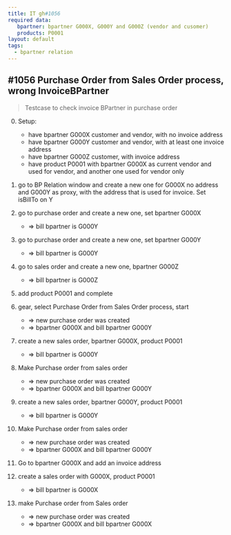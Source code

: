 ```yaml
---
title: IT gh#1056
required data:
   bpartner: bpartner G000X, G000Y and G000Z (vendor and cusomer)
   products: P0001
layout: default
tags:
  - bpartner relation
---
```

## #1056 Purchase Order from Sales Order process, wrong InvoiceBPartner

> Testcase to check invoice BPartner in purchase order

0. Setup:
	* have bpartner G000X customer and vendor, with no invoice address
	* have bpartner G000Y customer and vendor, with at least one invoice address
	* have bpartner G000Z customer, with invoice address
	* have product P0001 with bpartner G000X as current vendor and used for vendor, and another one used for vendor only

1. go to BP Relation window and create a new one for G000X no address and G000Y as proxy, with the address that is used for invoice. Set isBillTo on Y

2. go to purchase order and create a new one, set bpartner G000X
	* => bill bpartner is G000Y

3. go to purchase order and create a new one, set bpartner G000Y
	* => bill bpartner is G000Y
	
4. go to sales order and create a new one, bpartner G000Z
	* => bill bpartner is G000Z

5. add product P0001 and complete

6. gear, select Purchase Order from Sales Order process, start
	* => new purchase order was created
	* => bpartner G000X and bill bpartner G000Y
	
7. create a new sales order, bpartner G000X, product P0001
	* => bill bpartner is G000Y

8. Make Purchase order from sales order
	* => new purchase order was created
	* => bpartner G000X and bill bpartner G000Y

9. create a new sales order, bpartner G000Y, product P0001
	* => bill bpartner is G000Y
	
10. Make Purchase order from sales order
	* => new purchase order was created
	* => bpartner G000X and bill bpartner G000Y

11. Go to bpartner G000X and add an invoice address

12. create a sales order with G000X, product P0001
	* => bill bpartner is G000X

13. make Purchase order from Sales order
	* => new purchase order was created
	* => bpartner G000X and bill bpartner G000X